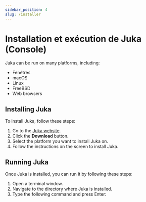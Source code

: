 ```yaml
---
sidebar_position: 4
slug: /installer
---
```


# Installation et exécution de Juka (Console)

Juka can be run on many platforms, including:

* Fenêtres
* macOS
* Linux
* FreeBSD
* Web browsers

## Installing Juka

To install Juka, follow these steps:

1. Go to the [Juka website](https://jukalang.com/).
2. Click the **Download** button.
3. Select the platform you want to install Juka on.
4. Follow the instructions on the screen to install Juka.

## Running Juka

Once Juka is installed, you can run it by following these steps:

1. Open a terminal window.
2. Navigate to the directory where Juka is installed.
3. Type the following command and press Enter:
